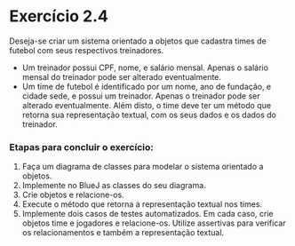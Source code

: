 # Exercício 2.4

Deseja-se criar um sistema orientado a objetos que cadastra times de futebol com seus respectivos treinadores.
 - Um treinador possui CPF, nome, e salário mensal. Apenas o salário mensal do treinador pode ser alterado eventualmente.
 - Um time de futebol é identificado por um nome, ano de fundação, e cidade sede, e possui um treinador. Apenas o treinador pode ser alterado eventualmente. Além disto, o time deve ter um método que retorna sua representação textual, com os seus dados e os dados do treinador.

### Etapas para concluir o exercício:

1. Faça um diagrama de classes para modelar o sistema orientado a objetos.
2. Implemente no BlueJ as classes do seu diagrama.
3. Crie objetos e relacione-os.
4. Execute o método que retorna a representação textual nos times.
5. Implemente dois casos de testes automatizados. Em cada caso, crie objetos time e jogadores e relacione-os. Utilize assertivas para verificar os relacionamentos e também a representação textual.
